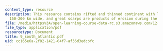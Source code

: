 ```yaml
---
content_type: resource
description: This resource contains rifted and thinned continent with listric faults.
  150-200 km wide, and great scarps are products of erosion during the past 30 My.
file: /media/https%3A/open-learning-course-data-rc.s3.amazonaws.com/12-453-crosby-lectures-in-geology-history-of-africa-fall-2005/cc165e6a2f82142104f7af36d3edcbfc_9_south_atlantic.pdf
file_type: application/pdf
resourcetype: Document
title: 9_south_atlantic.pdf
uid: cc165e6a-2f82-1421-04f7-af36d3edcbfc
---
```

